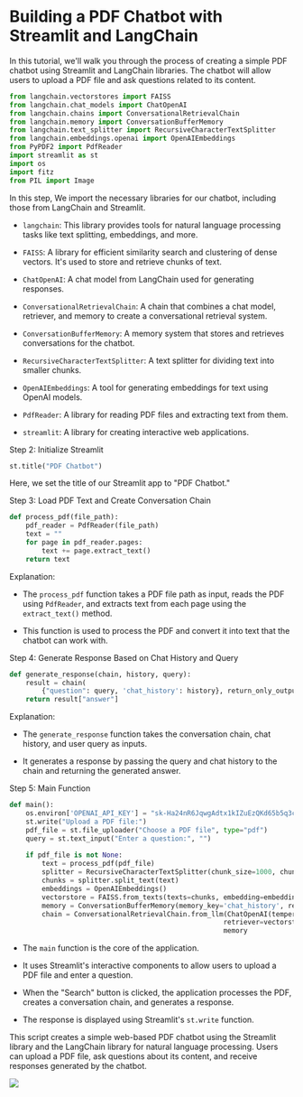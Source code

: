 # Building a PDF Chatbot with Streamlit and LangChain

In this tutorial, we'll walk you through the process of creating a simple PDF chatbot using Streamlit and LangChain libraries. The chatbot will allow users to upload a PDF file and ask questions related to its content.

```python
from langchain.vectorstores import FAISS
from langchain.chat_models import ChatOpenAI
from langchain.chains import ConversationalRetrievalChain
from langchain.memory import ConversationBufferMemory
from langchain.text_splitter import RecursiveCharacterTextSplitter
from langchain.embeddings.openai import OpenAIEmbeddings
from PyPDF2 import PdfReader
import streamlit as st
import os
import fitz
from PIL import Image
```

In this step, We import the necessary libraries for our chatbot, including those from LangChain and Streamlit.

- `langchain`: This library provides tools for natural language processing tasks like text splitting, embeddings, and more.

- `FAISS`: A library for efficient similarity search and clustering of dense vectors. It's used to store and retrieve chunks of text.

- `ChatOpenAI`: A chat model from LangChain used for generating responses.

- `ConversationalRetrievalChain`: A chain that combines a chat model, retriever, and memory to create a conversational retrieval system.

- `ConversationBufferMemory`: A memory system that stores and retrieves conversations for the chatbot.

- `RecursiveCharacterTextSplitter`: A text splitter for dividing text into smaller chunks.

- `OpenAIEmbeddings`: A tool for generating embeddings for text using OpenAI models.

- `PdfReader`: A library for reading PDF files and extracting text from them.

- `streamlit`: A library for creating interactive web applications.

Step 2: Initialize Streamlit

```python
st.title("PDF Chatbot")
```

Here, we set the title of our Streamlit app to "PDF Chatbot."

Step 3: Load PDF Text and Create Conversation Chain

```python
def process_pdf(file_path):
    pdf_reader = PdfReader(file_path)
    text = ""
    for page in pdf_reader.pages:
        text += page.extract_text()
    return text
```

Explanation:

- The `process_pdf` function takes a PDF file path as input, reads the PDF using `PdfReader`, and extracts text from each page using the `extract_text()` method.

- This function is used to process the PDF and convert it into text that the chatbot can work with.

Step 4: Generate Response Based on Chat History and Query

```python
def generate_response(chain, history, query):
    result = chain(
        {"question": query, 'chat_history': history}, return_only_outputs=True)
    return result["answer"]
```

Explanation:

- The `generate_response` function takes the conversation chain, chat history, and user query as inputs.

- It generates a response by passing the query and chat history to the chain and returning the generated answer.

Step 5: Main Function

```python
def main():
    os.environ['OPENAI_API_KEY'] = "sk-Ha24nR6JqwgAdtx1kIZuEzQKd65b5q3c" # provide your key
    st.write("Upload a PDF file:")
    pdf_file = st.file_uploader("Choose a PDF file", type="pdf")
    query = st.text_input("Enter a question:", "")
    
    if pdf_file is not None:
        text = process_pdf(pdf_file)
        splitter = RecursiveCharacterTextSplitter(chunk_size=1000, chunk_overlap=200)
        chunks = splitter.split_text(text)
        embeddings = OpenAIEmbeddings()
        vectorstore = FAISS.from_texts(texts=chunks, embedding=embeddings)
        memory = ConversationBufferMemory(memory_key='chat_history', return_messages=True)
        chain = ConversationalRetrievalChain.from_llm(ChatOpenAI(temperature=0.3),
                                                     retriever=vectorstore.as_retriever(),
                                                     memory
```

- The `main` function is the core of the application.

- It uses Streamlit's interactive components to allow users to upload a PDF file and enter a question.

- When the "Search" button is clicked, the application processes the PDF, creates a conversation chain, and generates a response.

- The response is displayed using Streamlit's `st.write` function.

This script creates a simple web-based PDF chatbot using the Streamlit library and the LangChain library for natural language processing. Users can upload a PDF file, ask questions about its content, and receive responses generated by the chatbot.

![](https://miro.medium.com/1*ll0r6u0cGzBteD4M35zShQ.png)